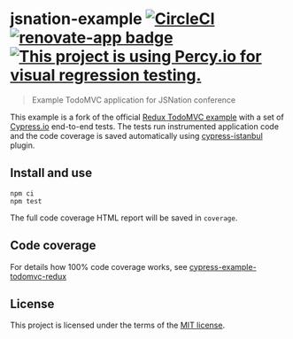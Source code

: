 # jsnation-example [![CircleCI](https://circleci.com/gh/cypress-io/jsnation-example.svg?style=svg)](https://circleci.com/gh/cypress-io/jsnation-example) [![renovate-app badge][renovate-badge]][renovate-app] [![This project is using Percy.io for visual regression testing.](https://percy.io/static/images/percy-badge.svg)](https://percy.io/cypress-io/jsnation-example)
> Example TodoMVC application for JSNation conference

This example is a fork of the official [Redux TodoMVC example](https://github.com/reduxjs/redux/tree/master/examples/todomvc) with a set of [Cypress.io](https://www.cypress.io) end-to-end tests. The tests run instrumented application code and the code coverage is saved automatically using [cypress-istanbul](https://github.com/cypress-io/cypress-istanbul) plugin.

## Install and use

```shell
npm ci
npm test
```

The full code coverage HTML report will be saved in `coverage`.

## Code coverage

For details how 100% code coverage works, see [cypress-example-todomvc-redux](https://github.com/cypress-io/cypress-example-todomvc-redux)

## License

This project is licensed under the terms of the [MIT license](/LICENSE.md).

[renovate-badge]: https://img.shields.io/badge/renovate-app-blue.svg
[renovate-app]: https://renovateapp.com/
